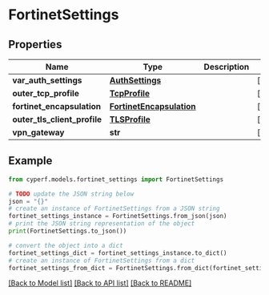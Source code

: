 # FortinetSettings


## Properties

Name | Type | Description | Notes
------------ | ------------- | ------------- | -------------
**var_auth_settings** | [**AuthSettings**](AuthSettings.md) |  | [optional] 
**outer_tcp_profile** | [**TcpProfile**](TcpProfile.md) |  | [optional] 
**fortinet_encapsulation** | [**FortinetEncapsulation**](FortinetEncapsulation.md) |  | [optional] 
**outer_tls_client_profile** | [**TLSProfile**](TLSProfile.md) |  | [optional] 
**vpn_gateway** | **str** |  | [optional] 

## Example

```python
from cyperf.models.fortinet_settings import FortinetSettings

# TODO update the JSON string below
json = "{}"
# create an instance of FortinetSettings from a JSON string
fortinet_settings_instance = FortinetSettings.from_json(json)
# print the JSON string representation of the object
print(FortinetSettings.to_json())

# convert the object into a dict
fortinet_settings_dict = fortinet_settings_instance.to_dict()
# create an instance of FortinetSettings from a dict
fortinet_settings_from_dict = FortinetSettings.from_dict(fortinet_settings_dict)
```
[[Back to Model list]](../README.md#documentation-for-models) [[Back to API list]](../README.md#documentation-for-api-endpoints) [[Back to README]](../README.md)


